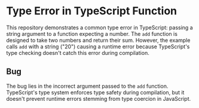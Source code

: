 # Type Error in TypeScript Function
This repository demonstrates a common type error in TypeScript: passing a string argument to a function expecting a number.  The `add` function is designed to take two numbers and return their sum. However, the example calls `add` with a string ("20") causing a runtime error because TypeScript's type checking doesn't catch this error during compilation.

## Bug
The bug lies in the incorrect argument passed to the `add` function. TypeScript's type system enforces type safety during compilation, but it doesn't prevent runtime errors stemming from type coercion in JavaScript.